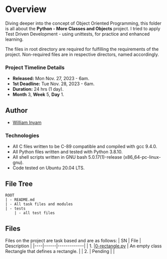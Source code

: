 # Overview #

Diving deeper into the concept of Object Oriented Programming, this folder is all about the **Python - More Classes and Objects** project. I tried to apply Test Driven Development - using unittests, for practice and enhanced learning.

The files in root directory are required for fulfilling the requirements of the project. Non-required files are in respective directors, named accordingly.

### Project Timeline Details ###
- **Released:** Mon Nov. 27, 2023 - 6am.
- **1st Deadline:** Tue Nov. 28, 2023 - 6am.
- **Duration:** 24 hrs (1 day).
- **Month** 3, **Week** 5, **Day** 1.

## Author ##
- [William Inyam](https://github.com/thecypherzen/)

### Technologies ##
- All C files written to be C-89 compatible and compiled with gcc 9.4.0.
- All Python files written and tested with Python 3.8.10.
- All shell scripts written in GNU bash 5.0.17(1)-release (x86_64-pc-linux-gnu).
- Code tested on Ubuntu 20.04 LTS.

## File Tree ##
	ROOT
	| - README.md
	| - All task files and modules
	| - tests
		| - all test files


## Files ##
Files on the project are task based and are as follows:
| SN | File | Description |
|----|------|-------------|
| 1. |[0-rectangle.py](https://github.com)  | An empty class Rectangle that defines a rectangle. |
| 2. | Pending |      |
